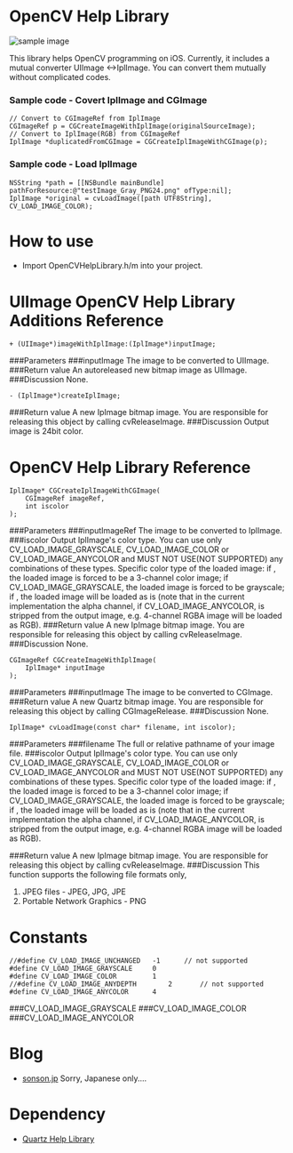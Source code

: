 OpenCV Help Library=======![sample image](http://sonson.jp/wp/wp-content/uploads/2011/05/sample_image_ohl.png)This library helps OpenCV programming on iOS. Currently, it includes a mutual converter UIImage <->IplImage.You can convert them mutually without complicated codes.### Sample code - Covert IplImage and CGImage	// Convert to CGImageRef from IplImage	CGImageRef p = CGCreateImageWithIplImage(originalSourceImage);	// Convert to IplImage(RGB) from CGImageRef	IplImage *duplicatedFromCGImage = CGCreateIplImageWithCGImage(p);### Sample code - Load IplImage	NSString *path = [[NSBundle mainBundle] pathForResource:@"testImage_Gray_PNG24.png" ofType:nil];    IplImage *original = cvLoadImage([path UTF8String], CV_LOAD_IMAGE_COLOR);How to use======= * Import OpenCVHelpLibrary.h/m into your project. UIImage OpenCV Help Library Additions Reference=======	+ (UIImage*)imageWithIplImage:(IplImage*)inputImage;###Parameters###inputImageThe image to be converted to UIImage.###Return valueAn autoreleased new bitmap image as UIImage.###DiscussionNone.	- (IplImage*)createIplImage;###Return valueA new IpImage bitmap image. You are responsible for releasing this object by calling cvReleaseImage.###DiscussionOutput image is 24bit color.OpenCV Help Library Reference=======	IplImage* CGCreateIplImageWithCGImage(		CGImageRef imageRef,		int iscolor	);###Parameters###inputImageRefThe image to be converted to IplImage.###iscolorOutput IplImage's color type. You can use only CV\_LOAD\_IMAGE\_GRAYSCALE, CV\_LOAD\_IMAGE\_COLOR or CV\_LOAD\_IMAGE\_ANYCOLOR and MUST NOT USE(NOT SUPPORTED) any combinations of these types. Specific color type of the loaded image: if , the loaded image is forced to be a 3-channel color image; if CV\_LOAD\_IMAGE\_GRAYSCALE, the loaded image is forced to be grayscale; if , the loaded image will be loaded as is (note that in the current implementation the alpha channel, if CV\_LOAD\_IMAGE\_ANYCOLOR, is stripped from the output image, e.g. 4-channel RGBA image will be loaded as RGB).###Return valueA new IpImage bitmap image. You are responsible for releasing this object by calling cvReleaseImage.###DiscussionNone.	CGImageRef CGCreateImageWithIplImage(		IplImage* inputImage	);###Parameters###inputImageThe image to be converted to CGImage.###Return valueA new Quartz bitmap image. You are responsible for releasing this object by calling CGImageRelease.###DiscussionNone.	IplImage* cvLoadImage(const char* filename, int iscolor);###Parameters###filenameThe full or relative pathname of your image file.###iscolorOutput IplImage's color type. You can use only CV\_LOAD\_IMAGE\_GRAYSCALE, CV\_LOAD\_IMAGE\_COLOR or CV\_LOAD\_IMAGE\_ANYCOLOR and MUST NOT USE(NOT SUPPORTED) any combinations of these types. Specific color type of the loaded image: if , the loaded image is forced to be a 3-channel color image; if CV\_LOAD\_IMAGE\_GRAYSCALE, the loaded image is forced to be grayscale; if , the loaded image will be loaded as is (note that in the current implementation the alpha channel, if CV\_LOAD\_IMAGE\_ANYCOLOR, is stripped from the output image, e.g. 4-channel RGBA image will be loaded as RGB).###Return valueA new IpImage bitmap image. You are responsible for releasing this object by calling cvReleaseImage.###DiscussionThis function supports the following file formats only,1. JPEG files - JPEG, JPG, JPE2. Portable Network Graphics - PNGConstants=======	//#define CV_LOAD_IMAGE_UNCHANGED  	-1		// not supported	#define CV_LOAD_IMAGE_GRAYSCALE   	0	#define CV_LOAD_IMAGE_COLOR       	1	//#define CV_LOAD_IMAGE_ANYDEPTH    	2		// not supported	#define CV_LOAD_IMAGE_ANYCOLOR    	4	###CV\_LOAD\_IMAGE\_GRAYSCALE###CV\_LOAD\_IMAGE\_COLOR###CV\_LOAD\_IMAGE\_ANYCOLORBlog======= * [sonson.jp][]Sorry, Japanese only....Dependency======= * [Quartz Help Library][][sonson.jp]: http://sonson.jp[Quartz Help Library]: https://github.com/sonsongithub/Quartz-Help-Library